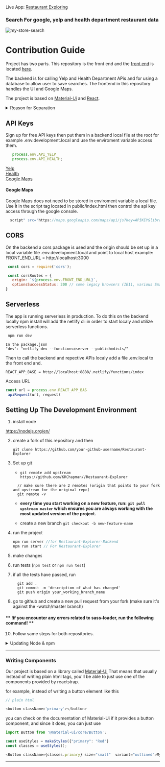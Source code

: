 Live App: [Restaurant Exploring](https://restaurantexploring.com/)

### Search For google, yelp and health department restaurant data 

![my-store-search](https://github.com/KRChapman/Restaurant-Explorer/blob/master/src/assets/img/demo.gif)
# Contribution Guide

Project has two parts. This repository is the front end and the [front end](https://github.com/KRChapman/Restaurant-Explorer) is located [here](https://github.com/KRChapman/Restaurant-Explorer).

The backend is for calling Yelp and Health Department APis and for using a database to allow user to save searches.
The frontend in this repository handles the UI and Google Maps.

The project is based on [Material-Ui](https://material-ui.com/) and [React](https://reactjs.org/).


<details><summary>Reason for Separation</summary>
Full client side rendering  and a strict separation between the backend and the frontend.

Allow possible use of SSR and separate backend to reduce hosting costs and needed computing power. 

To swap or add different front end apps that use the backend api with a plan to add a mobile app, because the backend is already designed to handled decoupled front ends.

Independently deplorable. Separate repos most straight forward way to do the above even though a mono repo could acomplish this too.

Counter reason not to, because for most medium apps it is workable, but if application gets really large and you have a CI and CD pipeline with complex config often find a mono repo is better.


</details>

## API Keys



Sign up for free API keys then put them in a backend local file at the root for example .env.development.local and use the enviroment variable access them.

   ```javascript
      process.env.API_YELP 
      process.env.API_HEALTH;
   ```

[Yelp](https://www.yelp.com/developers)
<br />
[Health](https://dev.socrata.com/foundry/data.kingcounty.gov/f29f-zza5)
<br />
[Google Maps](https://developers.google.com/maps)
<br />

#### Google Maps

Google Maps does not need to be stored in enviroment variable a local file. Use it in the script tag located in public/index.html then control the api key access through the google console.

   ```javascript
     script" src="https://maps.googleapis.com/maps/api/js?key=APIKEY&libraries=places,drawing,geometry"></script>
   ```


## CORS

On the backend a cors package is used and the origin should be set up in a local variable file .env.development.local and point to local host example: FRONT_END_URL = http://localhost:3000

 ```javascript
  const cors = require('cors');

  const corsRoutes = {
    origin: `${process.env.FRONT_END_URL}`,
    optionsSuccessStatus: 200 // some legacy browsers (IE11, various SmartTVs) choke on 204
 }
  ```

## Serverless

The app is running serverless in production. To do this on the backend locally npm install will add the netlify cli in order to start localy and utilize serverless functions.

```javascript
 npm run dev
```

```
In the package.json
"dev": "netlify dev --functions=server --publish=dists/"
```

Then to call the backend and repective APIs localy add a file .env.local to the front end and.

```
REACT_APP_BASE = http://localhost:8888/.netlify/functions/index
```
Access URL

```javascript
const url = process.env.REACT_APP_BAS
 apiRequest(url, request)
```

## Setting Up The Development Environment

1. install node

  https://nodejs.org/en/

2. create a fork of this repository and then

    `git clone https://github.com/your-github-username/Restaurant-Explorer`

3. Set up git

      - `git remote add upstream https://github.com/KRChapman//Restaurant-Explorer`
      ```
        // make sure there are 2 remotes (origin that points to your fork and upstream for the original repo)
        git remote -v
      ```

    - **every time you start working on a new feature, run: `git pull upstream master` which ensures you are always working with the most updated version of the project.**

    - create a new branch `git checkout -b new-feature-name`


5. run the project

    ```javascript
    npm run server //for Restaurant-Explorer-Backend
    npm run start // For Restaurant-Explorer
    ```

6. make changes

7. run tests (`npm test` or `npm run test`)

8. if all the tests have passed, run

    ```
      git add .
      git commit -m 'description of what has changed'
      git push origin your_working_branch_name
    ```

9. go to github and create a new pull request from your fork (make sure it's against the -watch/master branch)

#### ** !if you encounter any errors related to sass-loader, run the following command! **

10. Follow same steps for both repositories.

<details><summary>Updating Node & npm</summary>

If you've tried the above, and things still aren't working you may need to update your version of node & npm. First, check your version of node by running `node -v`, and take note of it. 

To update node, install the package `n`, by running the command: `npm install -g n`. After the installation, run `n latest`. **note**: you may need to run `sudo n latest`, if on Mac or Linux.

Updating npm is quite simple, the command being: `npm install -g npm`. 

After updating the packages, close your current terminal and open a new one, so that the changes may take effect. Confirm the update by typing `node -v`.

</details>


---


### Writing Components

Our project is based on a library called [Material-Ui](https://material-ui.com/) 
That means that usually instead of writing plain html tags, you'll be able to just use one of the components provided by reactstrap.

for example, instead of writing a button element like this
```javascript
// plain html

<button className='primary'></button>
```

you can check on the documentation of Material-Ui if it provides a button component, and since it does, you can just use
```javascript
import Button from '@material-ui/core/Button';

const useStyles = makeStyles({"primary": "Red"}
const classes = useStyles();

<Button className={classes.primary} size="small"  variant="outlined">My Button</Button>


```

---

